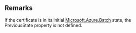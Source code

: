 ## Remarks  
 If the certificate is in its initial [Microsoft.Azure.Batch](assetId:///N:Microsoft.Azure.Batch?qualifyHint=False&autoUpgrade=True) state, the PreviousState property              is not defined.